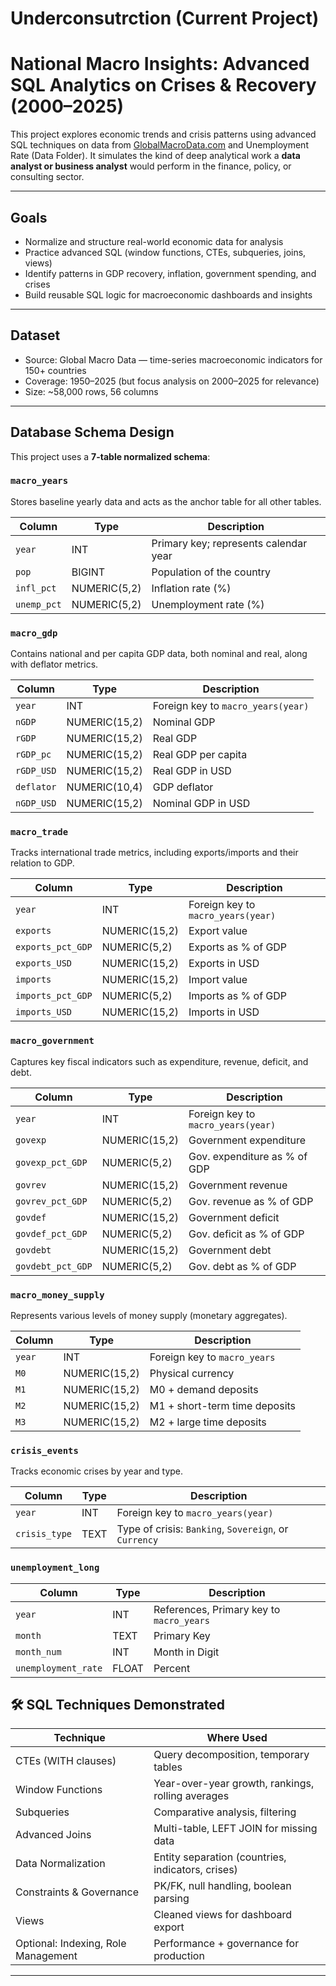 # Underconsutrction (Current Project)
# National Macro Insights: Advanced SQL Analytics on Crises & Recovery (2000–2025) 

This project explores economic trends and crisis patterns using advanced SQL techniques on data from [GlobalMacroData.com](https://www.globalmacrodata.com/data.html) and Unemployment Rate (Data Folder). It simulates the kind of deep analytical work a **data analyst or business analyst** would perform in the finance, policy, or consulting sector.

---

##  Goals

- Normalize and structure real-world economic data for analysis
- Practice advanced SQL (window functions, CTEs, subqueries, joins, views)
- Identify patterns in GDP recovery, inflation, government spending, and crises
- Build reusable SQL logic for macroeconomic dashboards and insights

---

##  Dataset

- Source: Global Macro Data — time-series macroeconomic indicators for 150+ countries
- Coverage: 1950–2025 (but focus analysis on 2000–2025 for relevance)
- Size: ~58,000 rows, 56 columns

---

##  Database Schema Design

This project uses a **7-table normalized schema**:

###  `macro_years`

Stores baseline yearly data and acts as the anchor table for all other tables.

| Column      | Type         | Description                          |
|-------------|--------------|--------------------------------------|
| `year`      | INT          | Primary key; represents calendar year |
| `pop`       | BIGINT       | Population of the country            |
| `infl_pct`  | NUMERIC(5,2) | Inflation rate (%)                   |
| `unemp_pct` | NUMERIC(5,2) | Unemployment rate (%)                |



###  `macro_gdp`

Contains national and per capita GDP data, both nominal and real, along with deflator metrics.

| Column        | Type           | Description                         |
|---------------|----------------|-------------------------------------|
| `year`        | INT            | Foreign key to `macro_years(year)` |
| `nGDP`        | NUMERIC(15,2)  | Nominal GDP                         |
| `rGDP`        | NUMERIC(15,2)  | Real GDP                            |
| `rGDP_pc`     | NUMERIC(15,2)  | Real GDP per capita                 |
| `rGDP_USD`    | NUMERIC(15,2)  | Real GDP in USD                     |
| `deflator`    | NUMERIC(10,4)  | GDP deflator                        |
| `nGDP_USD`    | NUMERIC(15,2)  | Nominal GDP in USD                  |

###  `macro_trade`

Tracks international trade metrics, including exports/imports and their relation to GDP.

| Column             | Type           | Description                         |
|--------------------|----------------|-------------------------------------|
| `year`             | INT            | Foreign key to `macro_years(year)` |
| `exports`          | NUMERIC(15,2)  | Export value                        |
| `exports_pct_GDP`  | NUMERIC(5,2)   | Exports as % of GDP                 |
| `exports_USD`      | NUMERIC(15,2)  | Exports in USD                      |
| `imports`          | NUMERIC(15,2)  | Import value                        |
| `imports_pct_GDP`  | NUMERIC(5,2)   | Imports as % of GDP                 |
| `imports_USD`      | NUMERIC(15,2)  | Imports in USD                      |

###  `macro_government`

Captures key fiscal indicators such as expenditure, revenue, deficit, and debt.

| Column             | Type           | Description                         |
|--------------------|----------------|-------------------------------------|
| `year`             | INT            | Foreign key to `macro_years(year)` |
| `govexp`           | NUMERIC(15,2)  | Government expenditure              |
| `govexp_pct_GDP`   | NUMERIC(5,2)   | Gov. expenditure as % of GDP        |
| `govrev`           | NUMERIC(15,2)  | Government revenue                  |
| `govrev_pct_GDP`   | NUMERIC(5,2)   | Gov. revenue as % of GDP            |
| `govdef`           | NUMERIC(15,2)  | Government deficit                  |
| `govdef_pct_GDP`   | NUMERIC(5,2)   | Gov. deficit as % of GDP            |
| `govdebt`          | NUMERIC(15,2)  | Government debt                     |
| `govdebt_pct_GDP`  | NUMERIC(5,2)   | Gov. debt as % of GDP               |


###  `macro_money_supply`

Represents various levels of money supply (monetary aggregates).

| Column | Type           | Description                    |
|--------|----------------|--------------------------------|
| `year` | INT            | Foreign key to `macro_years`  |
| `M0`   | NUMERIC(15,2)  | Physical currency              |
| `M1`   | NUMERIC(15,2)  | M0 + demand deposits           |
| `M2`   | NUMERIC(15,2)  | M1 + short-term time deposits  |
| `M3`   | NUMERIC(15,2)  | M2 + large time deposits       |


### `crisis_events`

Tracks economic crises by year and type.

| Column        | Type | Description                                       |
|---------------|------|---------------------------------------------------|
| `year`        | INT  | Foreign key to `macro_years(year)`               |
| `crisis_type` | TEXT | Type of crisis: `Banking`, `Sovereign`, or `Currency` |

### `unemployment_long`

| Column | Type           | Description                    |
|--------|----------------|--------------------------------|
| `year` | INT            | References, Primary key to `macro_years`  |
| `month`   | TEXT  | Primary Key              |
|  `month_num` | INT  | Month in Digit           |
| `unemployment_rate`   | FLOAT  | Percent  |

## 🛠️ SQL Techniques Demonstrated

| Technique | Where Used |
|----------|------------|
|  CTEs (WITH clauses) | Query decomposition, temporary tables |
|  Window Functions | Year-over-year growth, rankings, rolling averages |
|  Subqueries | Comparative analysis, filtering |
|  Advanced Joins | Multi-table, LEFT JOIN for missing data |
|  Data Normalization | Entity separation (countries, indicators, crises) |
|  Constraints & Governance | PK/FK, null handling, boolean parsing |
|  Views | Cleaned views for dashboard export |
|  Optional: Indexing, Role Management | Performance + governance for production

---
